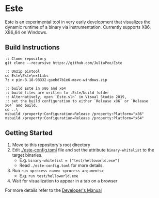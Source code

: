 # Este

Este is an experimental tool in very early development that visualizes the dynamic runtime of a binary via instrumentation. Currently supports X86, X86_64 on Windows.

## Build Instructions

```batch
:: Clone repository
git clone --recursive https://github.com/JuliaPoo/Este

:: Unzip pintool
cd Este\Este\extLibs
7z x pin-3.18-98332-gaebd7b1e6-msvc-windows.zip

:: build Este in x86 and x64
:: build files are written to .Este/build folder
:: Alternatively, open `Este.sln` in Visual Studio 2019, 
:: set the build configuration to either `Release x86` or `Release x64` and build.
cd ..\
msbuild /property:Configuration=Release /property:Platform="x86"
msbuild /property:Configuration=Release /property:Platform="x64"
```

## Getting Started

1. Move to this repository's root directory
2. Edit [./este-config.toml](./este-config.toml) file and set the attribute `binary-whitelist` to the target binaries.
    - E.g. `binary-whitelist = ["test/helloworld.exe"]`
    - Read `./este-config.toml` for more details.
3. Run `run <process name> <process arguments>`
    - E.g. `run test/helloworld.exe`
4. Wait for visualization to appear in a tab on a browser

For more details refer to the [Developer's Manual](./docs/Developers-Manual.md)